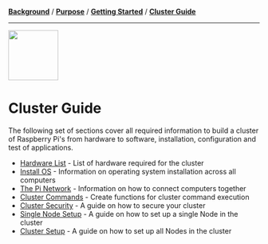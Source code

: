 [**Background**](Background.md) / [**Purpose**](Purpose.md) / [**Getting Started**](GettingStarted.md) / [**Cluster Guide**](ClusterGuide.md)

---

<img src="https://image.flaticon.com/icons/svg/1281/1281822.svg" width="100px" height="100px"/>


# Cluster Guide

The following set of sections cover all required information to build a cluster of Raspberry Pi's from hardware to software, installation, configuration and test of applications.

* [Hardware List](Hardware-List) - List of hardware required for the cluster
* [Install OS](Install-OS) - Information on operating system installation across all computers
* [The Pi Network](The-Pi-Network) - Information on how to connect computers together
* [Cluster Commands](Cluster-Commands) - Create functions for cluster command execution
* [Cluster Security](Cluster-Security) - A guide on how to secure your cluster
* [Single Node Setup](Single-Node-Setup) - A guide on how to set up a single Node in the cluster
* [Cluster Setup](Cluster-Setup) - A guide on how to set up all Nodes in the cluster

